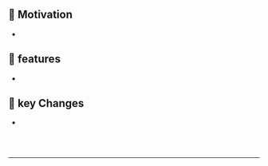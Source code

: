 <!-- 🍕 [branchName] : 간단한 대제목
//동기
-->
## 🍞 Motivation
<!--//test 컴포넌트를 만들었는데, 이러이러해서 만들었습니다. -->
- 

## 🍪 features

- 



<!--//기존 코드에서 바꾼점 -->
## 🔑 key Changes 
-


<br>
<br>
<hr>
